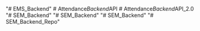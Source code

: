"# EMS_Backend" 
#   A t t e n d a n c e _ B a c k e n d _ A P I  
 #   A t t e n d a n c e _ B a c k e n d _ A P I _ 2 . 0  
 "# SEM_Backend" 
"# SEM_Backend" 
"# SEM_Backend" 
"# SEM_Backend_Repo" 
